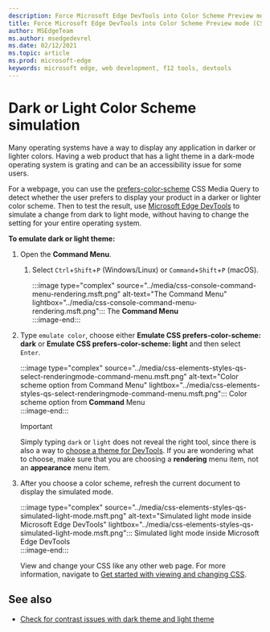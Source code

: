 ```yaml
---
description: Force Microsoft Edge DevTools into Color Scheme Preview mode.
title: Force Microsoft Edge DevTools into Color Scheme Preview mode (CSS Prefers Color Scheme)
author: MSEdgeTeam
ms.author: msedgedevrel
ms.date: 02/12/2021
ms.topic: article
ms.prod: microsoft-edge
keywords: microsoft edge, web development, f12 tools, devtools
---
```

# Dark or Light Color Scheme simulation  

Many operating systems have a way to display any application in darker or lighter colors.  Having a web product that has a light theme in a dark-mode operating system is grating and can be an accessibility issue for some users.  

For a webpage, you can use the [prefers-color-scheme][MDNPrefersColorScheme] CSS Media Query to detect whether the user prefers to display your product in a darker or lighter color scheme.  Then to test the result, use [Microsoft Edge DevTools][DevtoolsIndex] to simulate a change from dark to light mode, without having to change the setting for your entire operating system.  

**To emulate dark or light theme:**

1.  Open the **Command Menu**.  
    1.  Select `Ctrl`+`Shift`+`P` \(Windows/Linux\) or `Command`+`Shift`+`P` \(macOS\).  
        
        :::image type="complex" source="../media/css-console-command-menu-rendering.msft.png" alt-text="The Command Menu" lightbox="../media/css-console-command-menu-rendering.msft.png":::
           The **Command Menu**  
        :::image-end:::  
        
1.  Type `emulate color`, choose either **Emulate CSS prefers-color-scheme: dark** or **Emulate CSS prefers-color-scheme: light** and then select `Enter`.  
    
    :::image type="complex" source="../media/css-elements-styles-qs-select-renderingmode-command-menu.msft.png" alt-text="Color scheme option from Command Menu" lightbox="../media/css-elements-styles-qs-select-renderingmode-command-menu.msft.png":::
       Color scheme option from **Command** Menu  
    :::image-end:::  
    
    > [!IMPORTANT]
    > Simply typing `dark` or `light` does not reveal the right tool, since there is also a way to [choose a theme for DevTools][DevtoolsCustomizeDarkTheme].  If you are wondering what to choose, make sure that you are choosing a **rendering** menu item, not an **appearance** menu item.  

1.  After you choose a color scheme, refresh the current document to display the simulated mode.  
    
    :::image type="complex" source="../media/css-elements-styles-qs-simulated-light-mode.msft.png" alt-text="Simulated light mode inside Microsoft Edge DevTools" lightbox="../media/css-elements-styles-qs-simulated-light-mode.msft.png":::
       Simulated light mode inside Microsoft Edge DevTools  
    :::image-end:::  
    
    View and change your CSS like any other web page.  For more information, navigate to [Get started with viewing and changing CSS][DevtoolsCssIndex].  


## See also

* [Check for contrast issues with dark theme and light theme](test-dark-mode.md)


<!-- links -->  
[DevtoolsIndex]: ../index.md "Microsoft Edge (Chromium) Developer Tools | Microsoft Docs"  
[DevtoolsCustomizeDarkTheme]: ../customize/dark-theme.md "Enable Dark Theme In Microsoft Edge DevTools | Microsoft Docs"
[DevtoolsCssIndex]: ../css/index.md "Get started with viewing and changing CSS | Microsoft Docs"  
<!-- external links -->
[MDNPrefersColorScheme]: https://developer.mozilla.org/docs/Web/CSS/@media/prefers-color-scheme "prefers-color-scheme | MDN"  
